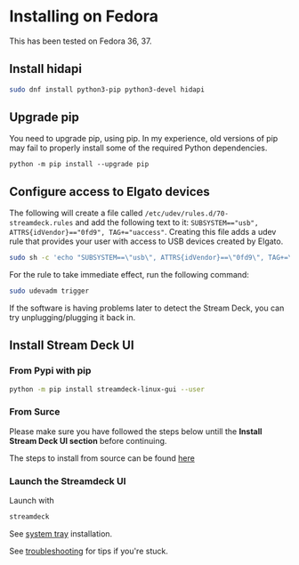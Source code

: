 # Installing on Fedora
This has been tested on Fedora 36, 37.

## Install hidapi
``` bash
sudo dnf install python3-pip python3-devel hidapi
```

## Upgrade pip
You need to upgrade pip, using pip. In my experience, old versions of pip may fail to properly install some of the required Python dependencies.
```
python -m pip install --upgrade pip
```
## Configure access to Elgato devices
The following will create a file called `/etc/udev/rules.d/70-streamdeck.rules` and add the following text to it: `SUBSYSTEM=="usb", ATTRS{idVendor}=="0fd9", TAG+="uaccess"`. Creating this file adds a udev rule that provides your user with access to USB devices created by Elgato.
``` bash
sudo sh -c 'echo "SUBSYSTEM==\"usb\", ATTRS{idVendor}==\"0fd9\", TAG+=\"uaccess\"" > /etc/udev/rules.d/70-streamdeck.rules'
```
For the rule to take immediate effect, run the following command:
``` bash
sudo udevadm trigger
```
If the software is having problems later to detect the Stream Deck, you can try unplugging/plugging it back in.

## Install Stream Deck UI

### From Pypi with pip
```bash
python -m pip install streamdeck-linux-gui --user
```

### From Surce 
Please make sure you have followed the steps below untill the **Install Stream Deck UI section** before continuing.


The steps to install from source can be found [here](source.md)

### Launch the Streamdeck UI
Launch with
```bash
streamdeck
```

See [system tray](../troubleshooting.md#no-system-tray-indicator) installation.


See [troubleshooting](../troubleshooting.md) for tips if you're stuck.
